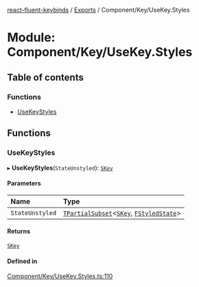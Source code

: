[react-fluent-keybinds](../README.md) / [Exports](../modules.md) / Component/Key/UseKey.Styles

# Module: Component/Key/UseKey.Styles

## Table of contents

### Functions

- [UseKeyStyles](Component_Key_UseKey_Styles.md#usekeystyles)

## Functions

### UseKeyStyles

▸ **UseKeyStyles**(`StateUnstyled`): [`SKey`](key.md#skey)

#### Parameters

| Name | Type |
| :------ | :------ |
| `StateUnstyled` | [`TPartialSubset`](Utility_Utility_Types.md#tpartialsubset)\<[`SKey`](key.md#skey), [`FStyledState`](../interfaces/Utility_Utility_Types.FStyledState.md)\> |

#### Returns

[`SKey`](key.md#skey)

#### Defined in

[Component/Key/UseKey.Styles.ts:110](https://github.com/GageSorrell/FluentReactKeybinds/blob/b173d2b/Source/Component/Key/UseKey.Styles.ts#L110)
